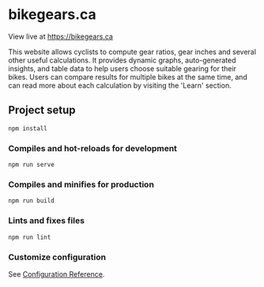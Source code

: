 # bikegears.ca

View live at https://bikegears.ca

This website allows cyclists to compute gear ratios, gear inches and several other useful calculations. It provides dynamic graphs, auto-generated insights, and table data to help users choose suitable gearing for their bikes. Users can compare results for multiple bikes at the same time, and can read more about each calculation by visiting the 'Learn' section.

## Project setup
```
npm install
```

### Compiles and hot-reloads for development
```
npm run serve
```

### Compiles and minifies for production
```
npm run build
```

### Lints and fixes files
```
npm run lint
```

### Customize configuration
See [Configuration Reference](https://cli.vuejs.org/config/).
